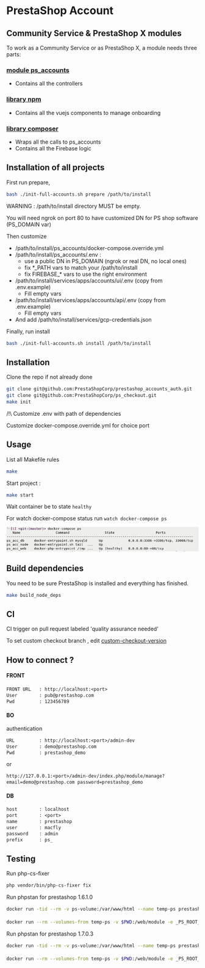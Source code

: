 # PrestaShop Account

## Community Service & PrestaShop X modules

To work as a Community Service or as PrestaShop X, a module needs three parts:

### [module ps_accounts](http://github.com/PrestaShopCorp/ps_accounts)

* Contains all the controllers

### [library npm](http://github.com/PrestaShopCorp/prestashop_accounts_vue_components)

* Contains all the vuejs components to manage onboarding

### [library composer](http://github.com/PrestaShopCorp/prestashop_accounts_auth)

* Wraps all the calls to ps_accounts
* Contains all the Firebase logic

## Installation of all projects

First run prepare,
```bash
bash ./init-full-accounts.sh prepare /path/to/install
```
WARNING : /path/to/install directory MUST be empty.

You will need ngrok on port 80 to have customized DN for PS shop software (PS_DOMAIN var)

Then customize
 * /path/to/install/ps_accounts/docker-compose.override.yml
 * /path/to/install/ps_accounts/.env :
   - use a public DN in PS_DOMAIN (ngrok or real DN, no local ones)
   - fix *_PATH vars to match your /path/to/install
   - fix FIREBASE_* vars to use the right environment
 * /path/to/install/services/apps/accounts/ui/.env (copy from .env.example)
   - Fill empty vars
 * /path/to/install/services/apps/accounts/api/.env (copy from .env.example)
   - Fill empty vars
 * And add /path/to/install/services/gcp-credentials.json

Finally, run install
```bash
bash ./init-full-accounts.sh install /path/to/install
```

## Installation

Clone the repo if not already done

```bash
git clone git@github.com:PrestaShopCorp/prestashop_accounts_auth.git
git clone git@github.com:PrestaShopCorp/ps_checkout.git
make init
```
/!\ Customize .env with path of dependencies

Customize docker-compose.override.yml for choice port

## Usage

List all Makefile rules
```bash
make
```

Start project :
```bash
make start
```

Wait container be to state `healthy`

For watch docker-compose status run `watch docker-compose ps`

![](doc/healthy.png)

## Build dependencies

You need to be sure PrestaShop is installed and everything has finished.

```bash
make build_node_deps
```

## CI

CI trigger on pull request labeled 'quality assurance needed'

To set custom checkout branch , edit [custom-checkout-version](custom-checkout-version)

## How to connect ?

#### FRONT

```
FRONT URL   : http://localhost:<port>
User        : pub@prestashop.com
Pwd         : 123456789
```

#### BO



authentication
```
URL         : http://localhost:<port>/admin-dev
User        : demo@prestashop.com
Pwd         : prestashop_demo
```

or

```
http://127.0.0.1:<port>/admin-dev/index.php/module/manage?email=demo@prestashop.com password=prestashop_demo
```

#### DB

```
host        : localhost
port        : <port>
name        : prestashop
user        : macfly
password    : admin
prefix      : ps_
```

## Testing

Run php-cs-fixer
```bash
php vendor/bin/php-cs-fixer fix
```

Run phpstan for prestashop 1.6.1.0

```bash
docker run -tid --rm -v ps-volume:/var/www/html --name temp-ps prestashop/prestashop:1.6.1.0;

docker run --rm --volumes-from temp-ps -v $PWD:/web/module -e _PS_ROOT_DIR_=/var/www/html --workdir=/web/module phpstan/phpstan:0.12 analyse --configuration=/web/module/tests/phpstan/phpstan-PS-1.6.neon
```

Run phpstan for prestashop 1.7.0.3

```bash
docker run -tid --rm -v ps-volume:/var/www/html --name temp-ps prestashop/prestashop:1.7.0.3;

docker run --rm --volumes-from temp-ps -v $PWD:/web/module -e _PS_ROOT_DIR_=/var/www/html --workdir=/web/module phpstan/phpstan:0.12 analyse --configuration=/web/module/tests/phpstan/phpstan-PS-1.7.neon
```
